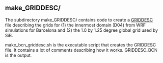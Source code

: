 ## make_GRIDDESC/ ##

The subdirectory make_GRIDDESC/ contains code to create a [GRIDDESC](https://www.cmascenter.org/ioapi/documentation/all_versions/html/GRIDDESC.html) file describing the grids for (1) the innermost domain (D04) from WRF simulations for Barcelona and (2) the 1.0 by 1.25 degree global grid used by SiB.

make_bcn_griddesc.sh is the executable script that creates the GRIDDESC file.  It contains a lot of comments describing how it works. GRIDDESC_BCN is the output.
